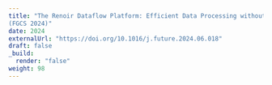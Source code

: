 ```yaml
---
title: "The Renoir Dataflow Platform: Efficient Data Processing without Complexity
(FGCS 2024)"
date: 2024
externalUrl: "https://doi.org/10.1016/j.future.2024.06.018"
draft: false
_build:
  render: "false"
weight: 98
---
```

